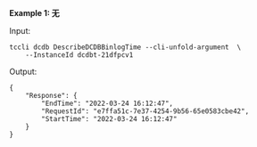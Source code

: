 **Example 1: 无**



Input: 

```
tccli dcdb DescribeDCDBBinlogTime --cli-unfold-argument  \
    --InstanceId dcdbt-21dfpcv1
```

Output: 
```
{
    "Response": {
        "EndTime": "2022-03-24 16:12:47",
        "RequestId": "e7ffa51c-7e37-4254-9b56-65e0583cbe42",
        "StartTime": "2022-03-24 16:12:47"
    }
}
```

